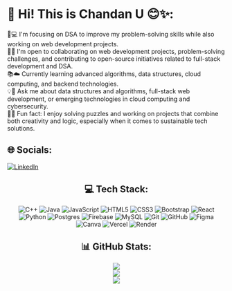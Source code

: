 
# 💫 Hi! This is Chandan U 😊✨:
🔧💻 I'm focusing on DSA to improve my problem-solving skills while also working on web development projects.<br>
🤝🌐 I'm open to collaborating on web development projects, problem-solving challenges, and contributing to open-source initiatives related to full-stack development and DSA.<br>
📚☁️ Currently learning advanced algorithms, data structures, cloud computing, and backend technologies.<br>
💡🔐 Ask me about data structures and algorithms, full-stack web development, or emerging technologies in cloud computing and cybersecurity.<br>
🧩🌱 Fun fact: I enjoy solving puzzles and working on projects that combine both creativity and logic, especially when it comes to sustainable tech solutions.


## 🌐 Socials:
[![LinkedIn](https://img.shields.io/badge/LinkedIn-%230077B5.svg?logo=linkedin&logoColor=white)](https://www.linkedin.com/in/chandan-u-481516260?utm_source=share&utm_campaign=share_via&utm_content=profile&utm_medium=android_app)


<div align="center">

## 💻 Tech Stack:
![C++](https://img.shields.io/badge/c++-%2300599C.svg?style=for-the-badge&logo=c%2B%2B&logoColor=white)
![Java](https://img.shields.io/badge/java-%23ED8B00.svg?style=for-the-badge&logo=openjdk&logoColor=white)
![JavaScript](https://img.shields.io/badge/javascript-%23323330.svg?style=for-the-badge&logo=javascript&logoColor=%23F7DF1E)
![HTML5](https://img.shields.io/badge/html5-%23E34F26.svg?style=for-the-badge&logo=html5&logoColor=white)
![CSS3](https://img.shields.io/badge/css3-%231572B6.svg?style=for-the-badge&logo=css3&logoColor=white)
![Bootstrap](https://img.shields.io/badge/bootstrap-%238511FA.svg?style=for-the-badge&logo=bootstrap&logoColor=white)
![React](https://img.shields.io/badge/react-%2320232a.svg?style=for-the-badge&logo=react&logoColor=%2361DAFB)
![Python](https://img.shields.io/badge/python-3670A0?style=for-the-badge&logo=python&logoColor=ffdd54)
![Postgres](https://img.shields.io/badge/postgres-%23316192.svg?style=for-the-badge&logo=postgresql&logoColor=white)
![Firebase](https://img.shields.io/badge/firebase-%23039BE5.svg?style=for-the-badge&logo=firebase)
![MySQL](https://img.shields.io/badge/mysql-4479A1.svg?style=for-the-badge&logo=mysql&logoColor=white)
![Git](https://img.shields.io/badge/git-%23F05033.svg?style=for-the-badge&logo=git&logoColor=white)
![GitHub](https://img.shields.io/badge/github-%23121011.svg?style=for-the-badge&logo=github&logoColor=white)
![Figma](https://img.shields.io/badge/figma-%23F24E1E.svg?style=for-the-badge&logo=figma&logoColor=white)
![Canva](https://img.shields.io/badge/Canva-%2300C4CC.svg?style=for-the-badge&logo=Canva&logoColor=white)
![Vercel](https://img.shields.io/badge/vercel-%23000000.svg?style=for-the-badge&logo=vercel&logoColor=white)
![Render](https://img.shields.io/badge/Render-%46E3B7.svg?style=for-the-badge&logo=render&logoColor=white)


## 📊 GitHub Stats:
![](https://github-readme-stats.vercel.app/api?username=Chandu12304&theme=radical&hide_border=false&include_all_commits=true&count_private=false)<br/>
![](https://github-readme-streak-stats.herokuapp.com/?user=Chandu12304&theme=radical&hide_border=false)<br/>
![](https://github-readme-stats.vercel.app/api/top-langs/?username=Chandu12304&theme=radical&hide_border=false&include_all_commits=true&count_private=false&layout=compact)




</div>
